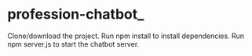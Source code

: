 # profession-chatbot_
Clone/download the project.  Run npm install to install dependencies.  Run npm server.js to start the chatbot server.
